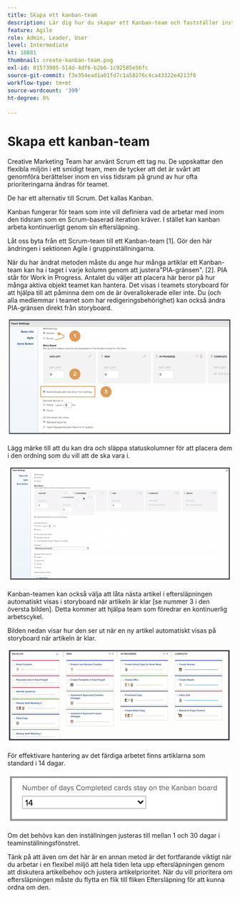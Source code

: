 ```yaml
---
title: Skapa ett kanban-team
description: Lär dig hur du skapar ett Kanban-team och fastställer inställningar för teamet.
feature: Agile
role: Admin, Leader, User
level: Intermediate
kt: 10881
thumbnail: create-kanban-team.png
exl-id: 01573905-514d-4df6-b2b6-1c92585e56fc
source-git-commit: f3e354ead1a01fd7c1a58276c4ca43322e4213f0
workflow-type: tm+mt
source-wordcount: '399'
ht-degree: 0%

---
```


# Skapa ett kanban-team

Creative Marketing Team har använt Scrum ett tag nu. De uppskattar den flexibla miljön i ett smidigt team, men de tycker att det är svårt att genomföra berättelser inom en viss tidsram på grund av hur ofta prioriteringarna ändras för teamet.

De har ett alternativ till Scrum. Det kallas Kanban.

Kanban fungerar för team som inte vill definiera vad de arbetar med inom den tidsram som en Scrum-baserad iteration kräver. I stället kan kanban arbeta kontinuerligt genom sin eftersläpning.

Låt oss byta från ett Scrum-team till ett Kanban-team [1]. Gör den här ändringen i sektionen Agile i gruppinställningarna.

När du har ändrat metoden måste du ange hur många artiklar ett Kanban-team kan ha i taget i varje kolumn genom att justera&quot;PIA-gränsen&quot;. [2]. PIA står för Work in Progress. Antalet du väljer att placera här beror på hur många aktiva objekt teamet kan hantera. Det visas i teamets storyboard för att hjälpa till att påminna dem om de är överallokerade eller inte. Du (och alla medlemmar i teamet som har redigeringsbehörighet) kan också ändra PIA-gränsen direkt från storyboard.

![Sidan med gruppinställningar](assets/teamspage-01.png)

Lägg märke till att du kan dra och släppa statuskolumner för att placera dem i den ordning som du vill att de ska vara i.

![Sidan med gruppinställningar](assets/teamspage-02.png)

Kanban-teamen kan också välja att låta nästa artikel i eftersläpningen automatiskt visas i storyboard när artikeln är klar [se nummer 3 i den översta bilden]. Detta kommer att hjälpa team som föredrar en kontinuerlig arbetscykel.


Bilden nedan visar hur den ser ut när en ny artikel automatiskt visas på storyboard när artikeln är klar.

![Sidan med gruppinställningar](assets/teamspage-03.png)

För effektivare hantering av det färdiga arbetet finns artiklarna som standard i 14 dagar.

![Sidan med gruppinställningar](assets/teampage-04.png)

Om det behövs kan den inställningen justeras till mellan 1 och 30 dagar i teaminställningsfönstret.

Tänk på att även om det här är en annan metod är det fortfarande viktigt när du arbetar i en flexibel miljö att hela tiden leta upp eftersläpningen genom att diskutera artikelbehov och justera artikelprioritet. När du vill prioritera om eftersläpningen måste du flytta en flik till fliken Eftersläpning för att kunna ordna om den.
